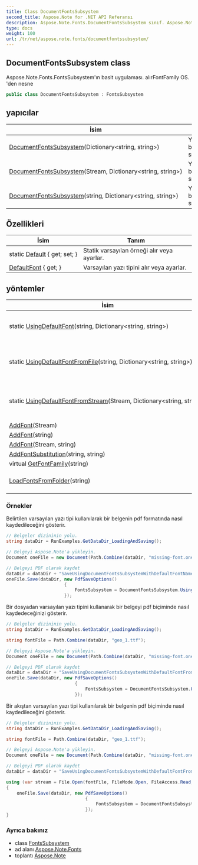```yaml
---
title: Class DocumentFontsSubsystem
second_title: Aspose.Note for .NET API Referansı
description: Aspose.Note.Fonts.DocumentFontsSubsystem sınıf. Aspose.Note.Fonts.FontsSubsystemın basit uygulaması. alırFontFamily OS. den nesne
type: docs
weight: 100
url: /tr/net/aspose.note.fonts/documentfontssubsystem/
---
```

## DocumentFontsSubsystem class

Aspose.Note.Fonts.FontsSubsystem'ın basit uygulaması. alırFontFamily OS. 'den nesne

```csharp
public class DocumentFontsSubsystem : FontsSubsystem
```

## yapıcılar

| İsim | Tanım |
| --- | --- |
| [DocumentFontsSubsystem](documentfontssubsystem/#constructor)(Dictionary&lt;string, string&gt;) | Yeni bir örneğini başlatır.`DocumentFontsSubsystem` sınıf. |
| [DocumentFontsSubsystem](documentfontssubsystem/#constructor_1)(Stream, Dictionary&lt;string, string&gt;) | Yeni bir örneğini başlatır.`DocumentFontsSubsystem` sınıf. |
| [DocumentFontsSubsystem](documentfontssubsystem/#constructor_2)(string, Dictionary&lt;string, string&gt;) | Yeni bir örneğini başlatır.`DocumentFontsSubsystem` sınıf. |

## Özellikleri

| İsim | Tanım |
| --- | --- |
| static [Default](../../aspose.note.fonts/documentfontssubsystem/default/) { get; set; } | Statik varsayılan örneği alır veya ayarlar. |
| [DefaultFont](../../aspose.note.fonts/fontssubsystem/defaultfont/) { get; } | Varsayılan yazı tipini alır veya ayarlar. |

## yöntemler

| İsim | Tanım |
| --- | --- |
| static [UsingDefaultFont](../../aspose.note.fonts/documentfontssubsystem/usingdefaultfont/)(string, Dictionary&lt;string, string&gt;) | Belirtilen varsayılan yazı tipi adını kullanarak yeni DocumentFontsSubsystem örneği oluşturun. |
| static [UsingDefaultFontFromFile](../../aspose.note.fonts/documentfontssubsystem/usingdefaultfontfromfile/)(string, Dictionary&lt;string, string&gt;) | Belirtilen dosyadaki bir yazı tipini varsayılan olarak kullanarak yeni DocumentFontsSubsystem örneği oluşturun. |
| static [UsingDefaultFontFromStream](../../aspose.note.fonts/documentfontssubsystem/usingdefaultfontfromstream/)(Stream, Dictionary&lt;string, string&gt;) | Varsayılan olarak belirtilen akıştan bir yazı tipi kullanarak yeni DocumentFontsSubsystem örneği oluşturun. |
| [AddFont](../../aspose.note.fonts/fontssubsystem/addfont/)(Stream) | Yazı tipini ekleyin. |
| [AddFont](../../aspose.note.fonts/fontssubsystem/addfont/)(string) | Yazı tipini ekleyin. |
| [AddFont](../../aspose.note.fonts/fontssubsystem/addfont/)(Stream, string) | Yazı tipini ekleyin. |
| [AddFontSubstitution](../../aspose.note.fonts/fontssubsystem/addfontsubstitution/)(string, string) | Yazı tipi değişikliğini ekler. |
| virtual [GetFontFamily](../../aspose.note.fonts/fontssubsystem/getfontfamily/)(string) | Yazı tipi ailesini alır. |
| [LoadFontsFromFolder](../../aspose.note.fonts/fontssubsystem/loadfontsfromfolder/)(string) | Belirtilen klasördeki tüm TrueType yazı tiplerini dahili koleksiyona yükler. |

### Örnekler

Belirtilen varsayılan yazı tipi kullanılarak bir belgenin pdf formatında nasıl kaydedileceğini gösterir.

```csharp
// Belgeler dizininin yolu.
string dataDir = RunExamples.GetDataDir_LoadingAndSaving();

// Belgeyi Aspose.Note'a yükleyin.
Document oneFile = new Document(Path.Combine(dataDir, "missing-font.one"));

// Belgeyi PDF olarak kaydet
dataDir = dataDir + "SaveUsingDocumentFontsSubsystemWithDefaultFontName_out.pdf";
oneFile.Save(dataDir, new PdfSaveOptions() 
                      {
                          FontsSubsystem = DocumentFontsSubsystem.UsingDefaultFont("Times New Roman")
                      });
```

Bir dosyadan varsayılan yazı tipini kullanarak bir belgeyi pdf biçiminde nasıl kaydedeceğinizi gösterir.

```csharp
// Belgeler dizininin yolu.
string dataDir = RunExamples.GetDataDir_LoadingAndSaving();

string fontFile = Path.Combine(dataDir, "geo_1.ttf");

// Belgeyi Aspose.Note'a yükleyin.
Document oneFile = new Document(Path.Combine(dataDir, "missing-font.one"));

// Belgeyi PDF olarak kaydet
dataDir = dataDir + "SaveUsingDocumentFontsSubsystemWithDefaultFontFromFile_out.pdf";
oneFile.Save(dataDir, new PdfSaveOptions()
                          {
                              FontsSubsystem = DocumentFontsSubsystem.UsingDefaultFontFromFile(fontFile)
                          });
```

Bir akıştan varsayılan yazı tipi kullanılarak bir belgenin pdf biçiminde nasıl kaydedileceğini gösterir.

```csharp
// Belgeler dizininin yolu.
string dataDir = RunExamples.GetDataDir_LoadingAndSaving();

string fontFile = Path.Combine(dataDir, "geo_1.ttf");

// Belgeyi Aspose.Note'a yükleyin.
Document oneFile = new Document(Path.Combine(dataDir, "missing-font.one"));

// Belgeyi PDF olarak kaydet
dataDir = dataDir + "SaveUsingDocumentFontsSubsystemWithDefaultFontFromStream_out.pdf";

using (var stream = File.Open(fontFile, FileMode.Open, FileAccess.Read, FileShare.Read))
{
    oneFile.Save(dataDir, new PdfSaveOptions()
                              {
                                  FontsSubsystem = DocumentFontsSubsystem.UsingDefaultFontFromStream(stream)
                              });
}
```

### Ayrıca bakınız

* class [FontsSubsystem](../fontssubsystem/)
* ad alanı [Aspose.Note.Fonts](../../aspose.note.fonts/)
* toplantı [Aspose.Note](../../)


